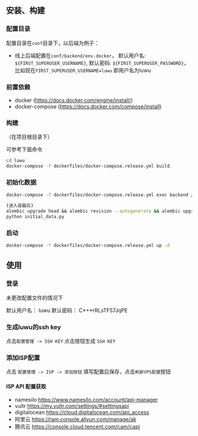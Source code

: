 ## 安装、构建

### 配置目录

配置目录在`conf`目录下，以后端为例子：

- 线上后端配置在`conf/backend/env.docker`， 默认用户名: `${FIRST_SUPERUSER_USERNAME}`, 默认密码: `${FIRST_SUPERUSER_PASSWORD}`，比如现在`FIRST_SUPERUSER_USERNAME=luwu` 即用户名为luwu

### 前置依赖

- docker (https://docs.docker.com/engine/install/)
- docker-compose (https://docs.docker.com/compose/install)

### 构建

（在项目根目录下）

可参考下面命令

```bash
cd luwu
docker-compose -f dockerfiles/docker-compose.release.yml build
```

### 初始化数据

```bash
docker-compose -f dockerfiles/docker-compose.release.yml exec backend /bin/sh

(进入容器后)
alembic upgrade head && alembic revision --autogenerate && alembic upgrade head
python initial_data.py
```

### 启动

```bash
docker-compose -f dockerfiles/docker-compose.release.yml up -d
```

## 使用

### 登录

未更改配置文件的情况下

默认用户名： luwu
默认密码： C*+*rRLsTF57JqPE

### 生成luwu的ssh key

点击`配置管理 -> SSH KEY`
点击按钮生成 `SSH KEY`

### 添加ISP配置

点击 `配置管理 -> ISP -> 添加按钮`
填写配置后保存，点击`刷新VPS配置`按钮

#### ISP API 配置获取

- namesilo https://www.namesilo.com/account/api-manager
- vultr https://my.vultr.com/settings/#settingsapi
- digitalocean https://cloud.digitalocean.com/api_access
- 阿里云 https://ram.console.aliyun.com/manage/ak
- 腾讯云 https://console.cloud.tencent.com/cam/capi

